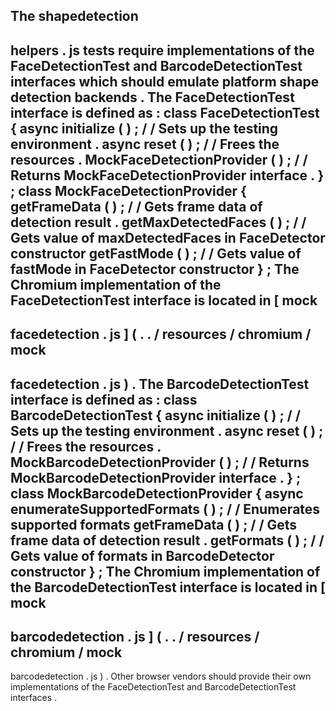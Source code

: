 The
shapedetection
-
helpers
.
js
tests
require
implementations
of
the
FaceDetectionTest
and
BarcodeDetectionTest
interfaces
which
should
emulate
platform
shape
detection
backends
.
The
FaceDetectionTest
interface
is
defined
as
:
class
FaceDetectionTest
{
async
initialize
(
)
;
/
/
Sets
up
the
testing
environment
.
async
reset
(
)
;
/
/
Frees
the
resources
.
MockFaceDetectionProvider
(
)
;
/
/
Returns
MockFaceDetectionProvider
interface
.
}
;
class
MockFaceDetectionProvider
{
getFrameData
(
)
;
/
/
Gets
frame
data
of
detection
result
.
getMaxDetectedFaces
(
)
;
/
/
Gets
value
of
maxDetectedFaces
in
FaceDetector
constructor
getFastMode
(
)
;
/
/
Gets
value
of
fastMode
in
FaceDetector
constructor
}
;
The
Chromium
implementation
of
the
FaceDetectionTest
interface
is
located
in
[
mock
-
facedetection
.
js
]
(
.
.
/
resources
/
chromium
/
mock
-
facedetection
.
js
)
.
The
BarcodeDetectionTest
interface
is
defined
as
:
class
BarcodeDetectionTest
{
async
initialize
(
)
;
/
/
Sets
up
the
testing
environment
.
async
reset
(
)
;
/
/
Frees
the
resources
.
MockBarcodeDetectionProvider
(
)
;
/
/
Returns
MockBarcodeDetectionProvider
interface
.
}
;
class
MockBarcodeDetectionProvider
{
async
enumerateSupportedFormats
(
)
;
/
/
Enumerates
supported
formats
getFrameData
(
)
;
/
/
Gets
frame
data
of
detection
result
.
getFormats
(
)
;
/
/
Gets
value
of
formats
in
BarcodeDetector
constructor
}
;
The
Chromium
implementation
of
the
BarcodeDetectionTest
interface
is
located
in
[
mock
-
barcodedetection
.
js
]
(
.
.
/
resources
/
chromium
/
mock
-
barcodedetection
.
js
)
.
Other
browser
vendors
should
provide
their
own
implementations
of
the
FaceDetectionTest
and
BarcodeDetectionTest
interfaces
.
